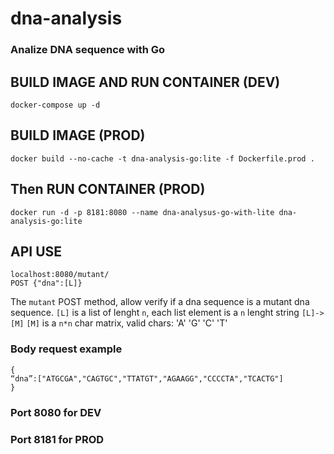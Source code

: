 # dna-analysis
### Analize DNA sequence with Go

## BUILD IMAGE AND RUN CONTAINER (DEV)
```
docker-compose up -d
```

## BUILD IMAGE (PROD)
```
docker build --no-cache -t dna-analysis-go:lite -f Dockerfile.prod .
```
## Then RUN CONTAINER (PROD)
```
docker run -d -p 8181:8080 --name dna-analysus-go-with-lite dna-analysis-go:lite
```

## API USE
```
localhost:8080/mutant/ 
POST {"dna":[L]}
```
The `mutant` POST method, allow verify if a dna sequence is a mutant dna sequence.
`[L]` is a list of lenght `n`, each list element is a `n` lenght string 
`[L]->[M]`
`[M]` is a `n*n` char matrix, valid chars: 'A' 'G' 'C' 'T'


### Body request example
```
{
“dna”:["ATGCGA","CAGTGC","TTATGT","AGAAGG","CCCCTA","TCACTG"]
}
```

### Port 8080 for DEV
### Port 8181 for PROD